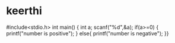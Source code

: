 # keerthi
#include<stdio.h>
int main()
{
int a;
scanf("%d",&a);
if(a>=0)
{
printf("number is positive");
}
else{
printf("number is negative");
}}
